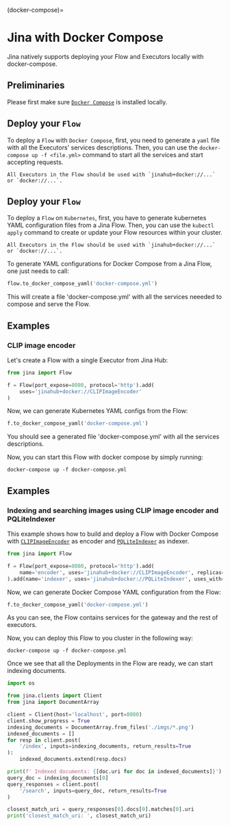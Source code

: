 (docker-compose)=
# Jina with Docker Compose

Jina natively supports deploying your Flow and Executors locally with docker-compose.

## Preliminaries

Please first make sure [`Docker Compose`](https://docs.docker.com/compose/install/) is installed locally.

## Deploy your `Flow`

To deploy a `Flow` with `Docker Compose`, first, you need to generate a `yaml` file with all the Executors' services descriptions.
Then, you can use the `docker-compose up -f <file.yml>` command to start all the services and start accepting requests.

```{caution}
All Executors in the Flow should be used with `jinahub+docker://...` or `docker://...`.
```

## Deploy your `Flow`

To deploy a `Flow` on `Kubernetes`, first, you have to generate kubernetes YAML configuration files from a Jina Flow.
Then, you can use the `kubectl apply` command to create or update your Flow resources within your cluster.

```{caution}
All Executors in the Flow should be used with `jinahub+docker://...` or `docker://...`.
```

To generate YAML configurations for Docker Compose from a Jina Flow, one just needs to call:

```python
flow.to_docker_compose_yaml('docker-compose.yml')
```

This will create a file 'docker-compose.yml' with all the services neeeded to compose and serve the Flow.

## Examples

### CLIP image encoder

Let's create a Flow with a single Executor from Jina Hub:

```python
from jina import Flow

f = Flow(port_expose=8080, protocol='http').add(
    uses='jinahub+docker://CLIPImageEncoder'
)
```

Now, we can generate Kubernetes YAML configs from the Flow:

```python
f.to_docker_compose_yaml('docker-compose.yml')
```

You should see a generated file 'docker-compose.yml' with all the services descriptions. 

Now, you can start this Flow with docker compose by simply running:

```shell
docker-compose up -f docker-compose.yml
```

## Examples

### Indexing and searching images using CLIP image encoder and PQLiteIndexer

This example shows how to build and deploy a Flow with Docker Compose with [`CLIPImageEncoder`](https://hub.jina.ai/executor/0hnlmu3q) as encoder and [`PQLiteIndexer`](https://hub.jina.ai/executor/pn1qofsj) as indexer.

```python
from jina import Flow

f = Flow(port_expose=8080, protocol='http').add(
    name='encoder', uses='jinahub+docker://CLIPImageEncoder', replicas=2
).add(name='indexer', uses='jinahub+docker://PQLiteIndexer', uses_with={'dim': 512}, shards=2)
```

Now, we can generate Docker Compose YAML configuration from the Flow:

```python
f.to_docker_compose_yaml('docker-compose.yml')
```

As you can see, the Flow contains services for the gateway and the rest of executors.

Now, you can deploy this Flow to you cluster in the following way:
```shell
docker-compose up -f docker-compose.yml
```

Once we see that all the Deployments in the Flow are ready, we can start indexing documents.

```python
import os

from jina.clients import Client
from jina import DocumentArray

client = Client(host='localhost', port=8080)
client.show_progress = True
indexing_documents = DocumentArray.from_files('./imgs/*.png')
indexed_documents = []
for resp in client.post(
    '/index', inputs=indexing_documents, return_results=True
):
    indexed_documents.extend(resp.docs)

print(f' Indexed documents: {[doc.uri for doc in indexed_documents]}')
query_doc = indexing_documents[0]
query_responses = client.post(
    '/search', inputs=query_doc, return_results=True
)

closest_match_uri = query_responses[0].docs[0].matches[0].uri
print('closest_match_uri: ', closest_match_uri)
```
